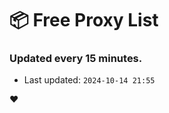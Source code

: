 # :package: Free Proxy List
### Updated every 15 minutes.

- Last updated: `2024-10-14 21:55`

:heart:
